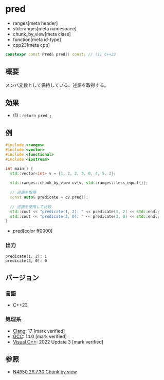 # pred
* ranges[meta header]
* std::ranges[meta namespace]
* chunk_by_view[meta class]
* function[meta id-type]
* cpp23[meta cpp]

```cpp
constexpr const Pred& pred() const; // (1) C++23
```

## 概要

メンバ変数として保持している、述語を取得する。

## 効果

- (1) : `return pred_;`

## 例
```cpp example
#include <ranges>
#include <vector>
#include <functional>
#include <iostream>

int main() {
  std::vector<int> v = {1, 2, 2, 3, 0, 4, 5, 2};
  
  std::ranges::chunk_by_view cv{v, std::ranges::less_equal{}};
  
  // 述語を取得
  const auto& predicate = cv.pred();
  
  // 述語を使用して比較
  std::cout << "predicate(1, 2): " << predicate(1, 2) << std::endl;
  std::cout << "predicate(3, 0): " << predicate(3, 0) << std::endl;
}
```
* pred[color ff0000]

### 出力
```
predicate(1, 2): 1
predicate(3, 0): 0
```

## バージョン
### 言語
- C++23

### 処理系
- [Clang](/implementation.md#clang): 17 [mark verified]
- [GCC](/implementation.md#gcc): 14.0 [mark verified]
- [Visual C++](/implementation.md#visual_cpp): 2022 Update 3 [mark verified]

## 参照
- [N4950 26.7.30 Chunk by view](https://timsong-cpp.github.io/cppwp/n4950/range.chunk.by)
